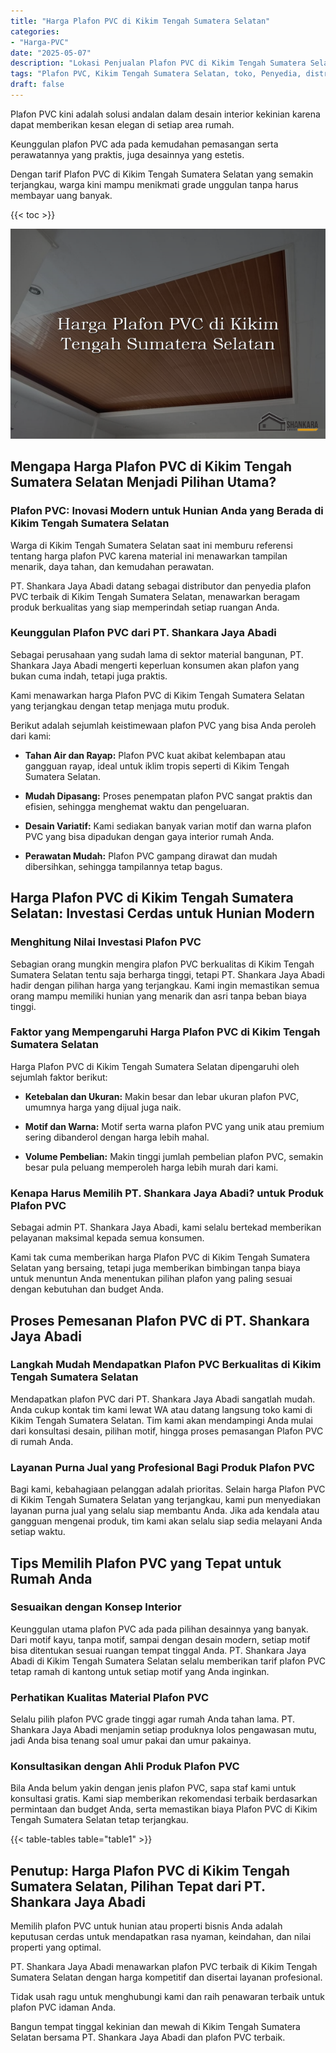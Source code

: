 ```yaml
---
title: "Harga Plafon PVC di Kikim Tengah Sumatera Selatan"
categories: 
- "Harga-PVC"
date: "2025-05-07"
description: "Lokasi Penjualan Plafon PVC di Kikim Tengah Sumatera Selatan bagi hunian, perkantoran, serta toko. Produk unggulan, beragam motif, warna menarik, dengan servis penempatan oleh teknisi ahli serta garansi resmi!|Servis penjualan Plafon PVC di Kikim Tengah Sumatera Selatan bagi keperluan rumah, office, atau toko, dengan material unggulan dan penempatan oleh teknisi profesional dan jaminan resmi.|Pilihan Plafon PVC di Kikim Tengah Sumatera Selatan yang terbukti bagi rumah, office, dan gerai, dengan material terbaik dan pemasangan oleh teknisi berpengalaman dan jaminan resmi.|Penjualan Plafon PVC di Kikim Tengah Sumatera Selatan bagi rumah, office, serta gerai, beserta panel berkualitas dan penempatan dikerjakan oleh tenaga ahli profesional, dilengkapi dengan garansi resmi.}"
tags: "Plafon PVC, Kikim Tengah Sumatera Selatan, toko, Penyedia, distributor"
draft: false
---
```


Plafon PVC kini adalah solusi andalan dalam desain interior kekinian karena dapat memberikan kesan elegan di setiap area rumah.

Keunggulan plafon PVC ada pada kemudahan pemasangan serta perawatannya yang praktis, juga desainnya yang estetis.

Dengan tarif Plafon PVC di Kikim Tengah Sumatera Selatan yang semakin terjangkau, warga kini mampu menikmati grade unggulan tanpa harus membayar uang banyak.

{{< toc >}}

![Harga Plafon PVC di Kikim Tengah Sumatera Selatan](/images/Harga-PVC/Harga-Plafon-PVC-di-Kikim-Tengah-Sumatera-Selatan.png)


## Mengapa Harga Plafon PVC di Kikim Tengah Sumatera Selatan Menjadi Pilihan Utama?

### Plafon PVC: Inovasi Modern untuk Hunian Anda yang Berada di Kikim Tengah Sumatera Selatan

Warga di Kikim Tengah Sumatera Selatan saat ini memburu referensi tentang harga plafon PVC karena material ini menawarkan tampilan menarik, daya tahan, dan kemudahan perawatan.

PT. Shankara Jaya Abadi datang sebagai distributor dan penyedia plafon PVC terbaik di Kikim Tengah Sumatera Selatan, menawarkan beragam produk berkualitas yang siap memperindah setiap ruangan Anda.

### Keunggulan Plafon PVC dari PT. Shankara Jaya Abadi

Sebagai perusahaan yang sudah lama di sektor material bangunan, PT. Shankara Jaya Abadi mengerti keperluan konsumen akan plafon yang bukan cuma indah, tetapi juga praktis.

Kami menawarkan harga Plafon PVC di Kikim Tengah Sumatera Selatan yang terjangkau dengan tetap menjaga mutu produk.

Berikut adalah sejumlah keistimewaan plafon PVC yang bisa Anda peroleh dari kami:

- **Tahan Air dan Rayap:** Plafon PVC kuat akibat kelembapan atau gangguan rayap, ideal untuk iklim tropis seperti di Kikim Tengah Sumatera Selatan.

- **Mudah Dipasang:** Proses penempatan plafon PVC sangat praktis dan efisien, sehingga menghemat waktu dan pengeluaran.

- **Desain Variatif:** Kami sediakan banyak varian motif dan warna plafon PVC yang bisa dipadukan dengan gaya interior rumah Anda.

- **Perawatan Mudah:** Plafon PVC gampang dirawat dan mudah dibersihkan, sehingga tampilannya tetap bagus.

## Harga Plafon PVC di Kikim Tengah Sumatera Selatan: Investasi Cerdas untuk Hunian Modern

### Menghitung Nilai Investasi Plafon PVC

Sebagian orang mungkin mengira plafon PVC berkualitas di Kikim Tengah Sumatera Selatan tentu saja berharga tinggi, tetapi PT. Shankara Jaya Abadi hadir dengan pilihan harga yang terjangkau. Kami ingin memastikan semua orang mampu memiliki hunian yang menarik dan asri tanpa beban biaya tinggi.

### Faktor yang Mempengaruhi Harga Plafon PVC di Kikim Tengah Sumatera Selatan

Harga Plafon PVC di Kikim Tengah Sumatera Selatan dipengaruhi oleh sejumlah faktor berikut:

- **Ketebalan dan Ukuran:** Makin besar dan lebar ukuran plafon PVC, umumnya harga yang dijual juga naik.

- **Motif dan Warna:** Motif serta warna plafon PVC yang unik atau premium sering dibanderol dengan harga lebih mahal.

- **Volume Pembelian:** Makin tinggi jumlah pembelian plafon PVC, semakin besar pula peluang memperoleh harga lebih murah dari kami.

### Kenapa Harus Memilih PT. Shankara Jaya Abadi? untuk Produk Plafon PVC

Sebagai admin PT. Shankara Jaya Abadi, kami selalu bertekad memberikan pelayanan maksimal kepada semua konsumen.

Kami tak cuma memberikan harga Plafon PVC di Kikim Tengah Sumatera Selatan yang bersaing, tetapi juga memberikan bimbingan tanpa biaya untuk menuntun Anda menentukan pilihan plafon yang paling sesuai dengan kebutuhan dan budget Anda.

## Proses Pemesanan Plafon PVC di PT. Shankara Jaya Abadi

### Langkah Mudah Mendapatkan Plafon PVC Berkualitas di Kikim Tengah Sumatera Selatan

Mendapatkan plafon PVC dari PT. Shankara Jaya Abadi sangatlah mudah. Anda cukup kontak tim kami lewat WA atau datang langsung toko kami di Kikim Tengah Sumatera Selatan. Tim kami akan mendampingi Anda mulai dari konsultasi desain, pilihan motif, hingga proses pemasangan Plafon PVC di rumah Anda.

### Layanan Purna Jual yang Profesional Bagi Produk Plafon PVC

Bagi kami, kebahagiaan pelanggan adalah prioritas. Selain harga Plafon PVC di Kikim Tengah Sumatera Selatan yang terjangkau, kami pun menyediakan layanan purna jual yang selalu siap membantu Anda. Jika ada kendala atau gangguan mengenai produk, tim kami akan selalu siap sedia melayani Anda setiap waktu.

## Tips Memilih Plafon PVC yang Tepat untuk Rumah Anda

### Sesuaikan dengan Konsep Interior

Keunggulan utama plafon PVC ada pada pilihan desainnya yang banyak. Dari motif kayu, tanpa motif, sampai dengan desain modern, setiap motif bisa ditentukan sesuai ruangan tempat tinggal Anda. PT. Shankara Jaya Abadi di Kikim Tengah Sumatera Selatan selalu memberikan tarif plafon PVC tetap ramah di kantong untuk setiap motif yang Anda inginkan.

### Perhatikan Kualitas Material Plafon PVC

Selalu pilih plafon PVC grade tinggi agar rumah Anda tahan lama. PT. Shankara Jaya Abadi menjamin setiap produknya lolos pengawasan mutu, jadi Anda bisa tenang soal umur pakai dan umur pakainya.

### Konsultasikan dengan Ahli Produk Plafon PVC

Bila Anda belum yakin dengan jenis plafon PVC, sapa staf kami untuk konsultasi gratis. Kami siap memberikan rekomendasi terbaik berdasarkan permintaan dan budget Anda, serta memastikan biaya Plafon PVC di Kikim Tengah Sumatera Selatan tetap terjangkau.

{{< table-tables table="table1" >}}

## Penutup: Harga Plafon PVC di Kikim Tengah Sumatera Selatan, Pilihan Tepat dari PT. Shankara Jaya Abadi

Memilih plafon PVC untuk hunian atau properti bisnis Anda adalah keputusan cerdas untuk mendapatkan rasa nyaman, keindahan, dan nilai properti yang optimal.

PT. Shankara Jaya Abadi menawarkan plafon PVC terbaik di Kikim Tengah Sumatera Selatan dengan harga kompetitif dan disertai layanan profesional.

Tidak usah ragu untuk menghubungi kami dan raih penawaran terbaik untuk plafon PVC idaman Anda.

Bangun tempat tinggal kekinian dan mewah di Kikim Tengah Sumatera Selatan bersama PT. Shankara Jaya Abadi dan plafon PVC terbaik.